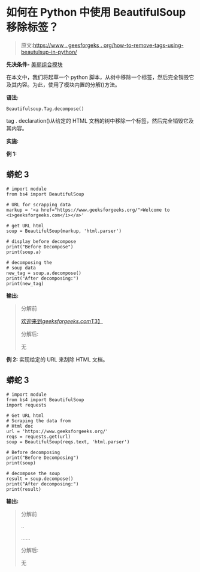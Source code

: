 # 如何在 Python 中使用 BeautifulSoup 移除标签？

> 原文:[https://www . geesforgeks . org/how-to-remove-tags-using-beautulsup-in-python/](https://www.geeksforgeeks.org/how-to-remove-tags-using-beautifulsoup-in-python/)

**先决条件-** [美丽组合模块](https://www.geeksforgeeks.org/implementing-web-scraping-python-beautiful-soup/)

在本文中，我们将起草一个 python 脚本，从树中移除一个标签，然后完全销毁它及其内容。为此，使用了模块内置的分解()方法。

**语法:**

```
Beautifulsoup.Tag.decompose()

```

tag . declaration()从给定的 HTML 文档的树中移除一个标签，然后完全销毁它及其内容。

**实施:**

**例 1:**

## 蟒蛇 3

```
# import module
from bs4 import BeautifulSoup

# URL for scrapping data 
markup = '<a href="https://www.geeksforgeeks.org/">Welcome to <i>geeksforgeeks.com</i></a>'

# get URL html 
soup = BeautifulSoup(markup, 'html.parser')

# display before decompose
print("Before Decompose")
print(soup.a)

# decomposing the
# soup data
new_tag = soup.a.decompose()
print("After decomposing:")
print(new_tag)
```

**输出:**

> 分解前
> 
> [欢迎来到*geeksforgeeks.com*T3】](”https://www.geeksforgeeks.org/”)
> 
> 分解后:
> 
> 无

**例 2:** 实现给定的 URL 来刮除 HTML 文档。

## 蟒蛇 3

```
# import module
from bs4 import BeautifulSoup
import requests

# Get URL html
# Scraping the data from
# Html doc
url = 'https://www.geeksforgeeks.org/'
reqs = requests.get(url)
soup = BeautifulSoup(reqs.text, 'html.parser')

# Before decomposing
print("Before Decomposing")
print(soup)

# decompose the soup
result = soup.decompose()
print("After decomposing:")
print(result)
```

**输出:**

> 分解前
> 
> ..
> 
> ……
> 
> 分解后:
> 
> 无